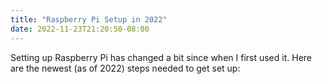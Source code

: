 ```yaml
---
title: "Raspberry Pi Setup in 2022"
date: 2022-11-23T21:20:50-08:00
---
```


Setting up Raspberry Pi has changed a bit since when I first used it. Here are the newest (as of 2022) steps needed to get set up:



